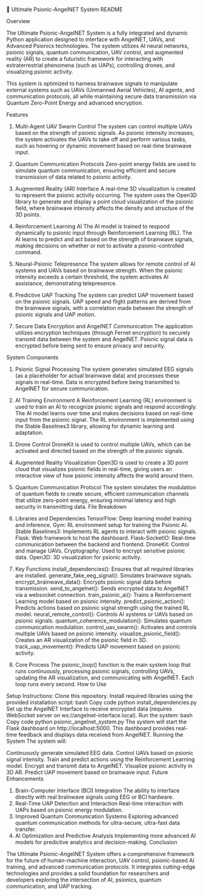 🚀 Ultimate Psionic-AngelNET System README

Overview

The Ultimate Psionic-AngelNET System is a fully integrated and dynamic Python application designed to interface with AngelNET, UAVs, and Advanced Psionics technologies. The system utilizes AI neural networks, psionic signals, quantum communication, UAV control, and augmented reality (AR) to create a futuristic framework for interacting with extraterrestrial phenomena (such as UAPs), controlling drones, and visualizing psionic activity.

This system is optimized to harness brainwave signals to manipulate external systems such as UAVs (Unmanned Aerial Vehicles), AI agents, and communication protocols, all while maintaining secure data transmission via Quantum Zero-Point Energy and advanced encryption.

Features

1. Multi-Agent UAV Swarm Control
The system can control multiple UAVs based on the strength of psionic signals. As psionic intensity increases, the system activates the UAVs to take off and perform various tasks, such as hovering or dynamic movement based on real-time brainwave input.

2. Quantum Communication Protocols
Zero-point energy fields are used to simulate quantum communication, ensuring efficient and secure transmission of data related to psionic activity.

3. Augmented Reality (AR) Interface
A real-time 3D visualization is created to represent the psionic activity occurring. The system uses the Open3D library to generate and display a point cloud visualization of the psionic field, where brainwave intensity affects the density and structure of the 3D points.

4. Reinforcement Learning AI
The AI model is trained to respond dynamically to psionic input through Reinforcement Learning (RL). The AI learns to predict and act based on the strength of brainwave signals, making decisions on whether or not to activate a psionic-controlled command.

5. Neural-Psionic Telepresence
The system allows for remote control of AI systems and UAVs based on brainwave strength. When the psionic intensity exceeds a certain threshold, the system activates AI assistance, demonstrating telepresence.

6. Predictive UAP Tracking
The system can predict UAP movement based on the psionic signals. UAP speed and flight patterns are derived from the brainwave signals, with a correlation made between the strength of psionic signals and UAP motion.

7. Secure Data Encryption and AngelNET Communication
The application utilizes encryption techniques (through Fernet encryption) to securely transmit data between the system and AngelNET. Psionic signal data is encrypted before being sent to ensure privacy and security.

System Components

1. Psionic Signal Processing
The system generates simulated EEG signals (as a placeholder for actual brainwave data) and processes these signals in real-time.
Data is encrypted before being transmitted to AngelNET for secure communication.
2. AI Training Environment
A Reinforcement Learning (RL) environment is used to train an AI to recognize psionic signals and respond accordingly. The AI model learns over time and makes decisions based on real-time input from the psionic signal.
The RL environment is implemented using the Stable Baselines3 library, allowing for dynamic learning and adaptation.
3. Drone Control
DroneKit is used to control multiple UAVs, which can be activated and directed based on the strength of the psionic signals.
4. Augmented Reality Visualization
Open3D is used to create a 3D point cloud that visualizes psionic fields in real-time, giving users an interactive view of how psionic intensity affects the world around them.
5. Quantum Communication Protocol
The system simulates the modulation of quantum fields to create secure, efficient communication channels that utilize zero-point energy, ensuring minimal latency and high security in transmitting data.
File Breakdown

1. Libraries and Dependencies
TensorFlow: Deep learning model training and inference.
Gym: RL environment setup for training the Psionic AI.
Stable Baselines3: Implements RL agents to interact with psionic signals.
Flask: Web framework to host the dashboard.
Flask-SocketIO: Real-time communication between the backend and frontend.
DroneKit: Control and manage UAVs.
Cryptography: Used to encrypt sensitive psionic data.
Open3D: 3D visualization for psionic activity.
2. Key Functions
install_dependencies(): Ensures that all required libraries are installed.
generate_fake_eeg_signal(): Simulates brainwave signals.
encrypt_brainwave_data(): Encrypts psionic signal data before transmission.
send_to_angelnet(): Sends encrypted data to AngelNET via a websocket connection.
train_psionic_ai(): Trains a Reinforcement Learning model based on psionic intensity.
predict_psionic_action(): Predicts actions based on psionic signal strength using the trained RL model.
neural_remote_control(): Controls AI systems or UAVs based on psionic signals.
quantum_coherence_modulation(): Simulates quantum communication modulation.
control_uav_swarm(): Activates and controls multiple UAVs based on psionic intensity.
visualize_psionic_field(): Creates an AR visualization of the psionic field in 3D.
track_uap_movement(): Predicts UAP movement based on psionic activity.
3. Core Process
The psionic_loop() function is the main system loop that runs continuously, processing psionic signals, controlling UAVs, updating the AR visualization, and communicating with AngelNET. Each loop runs every second.
How to Use

Setup Instructions:
Clone this repository.
Install required libraries using the provided installation script:
bash
Copy code
python install_dependencies.py
Set up the AngelNET Interface to receive encrypted data (requires WebSocket server on ws://angelnet-interface.local).
Run the system:
bash
Copy code
python psionic_angelnet_system.py
The system will start the Flask dashboard on http://localhost:5000. This dashboard provides real-time feedback and displays data received from AngelNET.
Running the System
The system will:

Continuously generate simulated EEG data.
Control UAVs based on psionic signal intensity.
Train and predict actions using the Reinforcement Learning model.
Encrypt and transmit data to AngelNET.
Visualize psionic activity in 3D AR.
Predict UAP movement based on brainwave input.
Future Enhancements

1. Brain-Computer Interface (BCI) Integration
The ability to interface directly with real brainwave signals using EEG or BCI hardware.
2. Real-Time UAP Detection and Interaction
Real-time interaction with UAPs based on psionic energy modulation.
3. Improved Quantum Communication Systems
Exploring advanced quantum communication methods for ultra-secure, ultra-fast data transfer.
4. AI Optimization and Predictive Analysis
Implementing more advanced AI models for predictive analytics and decision-making.
Conclusion

The Ultimate Psionic-AngelNET System offers a comprehensive framework for the future of human-machine interaction, UAV control, psionic-based AI training, and advanced communication protocols. It integrates cutting-edge technologies and provides a solid foundation for researchers and developers exploring the intersection of AI, psionics, quantum communication, and UAP tracking.
